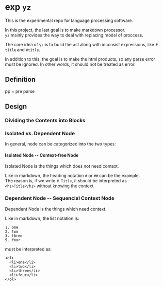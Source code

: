 # exp `yz`

This is the experimental repo for language processing software.

In this project, the last goal is to make markdown processor.  
`yz` mainly provides the way to deal with replacing model of proccess.

The core idea of `yz` is to build the ast along with inconsist expressions, like `# title` and `#title`.

In addition to this, the goal is to make the html products, so any parse error must be ignored. In other words, it should not be treated as error.

## Definition

pp = pre parse

## Design

### Dividing the Contents into Blocks

### Isolated vs. Dependent Node

In general, node can be categorized into the two types:

#### Isolated Node -- Context-free Node

Isolated Node is the things which does not need context.

Like in markdown, the heading notation `#` or `##` can be the example.  
The reason is, if we write `# Title`, it should be interpreted as `<h1>Title</h1>` without knowing the context.

### Dependent Node -- Sequencial Context Node

Dependent Node is the things which need context.

Like in markdown, the list notation is:

```
1. one
2. two
3. three
5. four
```

must be interpreted as:

```
<ol>
  <li>one</li>
  <li>two</li>
  <li>three</li>
  <li>four</li>
</ol>
```
